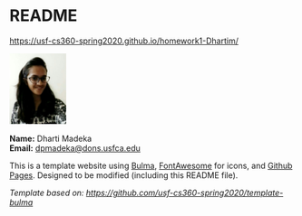 # README

<https://usf-cs360-spring2020.github.io/homework1-Dhartim/>

<img src="profile.jpg" width="100">

**Name:** Dharti Madeka  
**Email:** <dpmadeka@dons.usfca.edu>

This is a template website using [Bulma](https://bulma.io/), [FontAwesome](https://origin.fontawesome.com/) for icons, and [Github Pages](). Designed to be modified (including this README file).

*Template based on: <https://github.com/usf-cs360-spring2020/template-bulma>*
